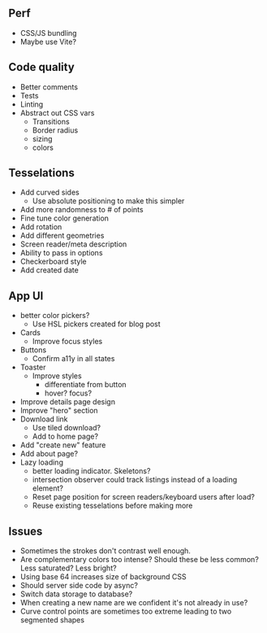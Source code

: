 ## Perf

- CSS/JS bundling
- Maybe use Vite?

## Code quality

- Better comments
- Tests
- Linting
- Abstract out CSS vars
  - Transitions
  - Border radius
  - sizing
  - colors

## Tesselations

- Add curved sides
  - Use absolute positioning to make this simpler
- Add more randomness to # of points
- Fine tune color generation
- Add rotation
- Add different geometries
- Screen reader/meta description
- Ability to pass in options
- Checkerboard style
- Add created date

## App UI

- better color pickers?
  - Use HSL pickers created for blog post
- Cards
  - Improve focus styles
- Buttons
  - Confirm a11y in all states
- Toaster
  - Improve styles
    - differentiate from button
    - hover? focus?
- Improve details page design
- Improve "hero" section
- Download link
  - Use tiled download?
  - Add to home page?
- Add "create new" feature
- Add about page?
- Lazy loading
  - better loading indicator. Skeletons?
  - intersection observer could track listings instead of a loading element?
  - Reset page position for screen readers/keyboard users after load?
  - Reuse existing tesselations before making more

## Issues

- Sometimes the strokes don't contrast well enough.
- Are complementary colors too intense? Should these be less common? Less saturated? Less bright?
- Using base 64 increases size of background CSS
- Should server side code by async?
- Switch data storage to database?
- When creating a new name are we confident it's not already in use?
- Curve control points are sometimes too extreme leading to two segmented shapes
